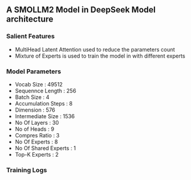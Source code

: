 ## A SMOLLM2 Model in DeepSeek Model architecture

### Salient Features
- MultiHead Latent Attention used to reduce the parameters count
- Mixture of Experts is used to train the model in with different experts

### Model Parameters

- Vocab Size : 49512
- Sequennce Length : 256
- Batch Size : 4
- Accumulation Steps : 8
- Dimension : 576
- Intermediate Size : 1536
- No Of Layers : 30
- No of Heads : 9
- Compres Ratio : 3
- No Of Experts : 8
- No Of Shared Experts : 1
- Top-K Experts : 2

### Training Logs